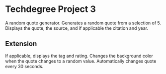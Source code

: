 # Techdegree Project 3
A random quote generator.
Generates a random quote from a selection of 5.
Displays the quote, the source, and if applicable the citation and year.

## Extension
If applicable, displays the tag and rating.
Changes the background color when the quote changes to a random value.
Automatically changes quote every 30 seconds.
